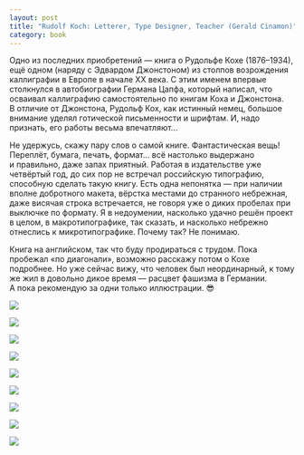 ```yaml
---
layout: post
title: "Rudolf Koch: Letterer, Type Designer, Teacher (Gerald Cinamon)"
category: book
---
```

Одно из последних приобретений&#160;— книга о&#160;Рудольфе Кохе (1876–1934), ещё одном (наряду с&#160;Эдвардом Джонстоном) из столпов возрождения каллиграфии в&#160;Европе в&#160;начале XX века. С&#160;этим именем впервые столкнулся в&#160;автобиографии Германа Цапфа, который написал, что осваивал каллиграфию самостоятельно по книгам Коха и&#160;Джонстона. В&#160;отличие от Джонстона, Рудольф Кох, как истинный немец, большое внимание уделял готической письменности и&#160;шрифтам. И, надо признать, его работы весьма впечатляют...

Не удержусь, скажу пару слов о&#160;самой книге. Фантастическая вещь! Переплёт, бумага, печать, формат... всё настолько выдержано и&#160;правильно, даже запах приятный. Работая в&#160;издательстве уже четвёртый год, до сих пор не встречал российскую типографию, способную сделать такую книгу. Есть одна непонятка&#160;— при наличии вполне добротного макета, вёрстка местами до странного небрежная, даже висячая строка встречается, не говоря уже о&#160;диких пробелах при выключке по формату. Я в&#160;недоумении, насколько удачно решён проект в&#160;целом, в&#160;макротипографике, так сказать, и&#160;насколько небрежно отнеслись к&#160;микротипографике. Почему так? Не понимаю.

Книга на английском, так что буду продираться с&#160;трудом. Пока пробежал «по диагонали», возможно расскажу потом о&#160;Кохе подробнее. Но уже сейчас вижу, что человек был неординарный, к&#160;тому же жил в&#160;довольно дикое время&#160;— расцвет фашизма в&#160;Германии. А&#160;пока рекомендую за одни только иллюстрации. 😎

![](https://pics.livejournal.com/quillcraft/pic/001ak7t8)

![](https://pics.livejournal.com/quillcraft/pic/001apck3)

![](https://pics.livejournal.com/quillcraft/pic/001aq6st)

![](https://pics.livejournal.com/quillcraft/pic/001ar1be)

![](https://pics.livejournal.com/quillcraft/pic/001ashhh)

![](https://pics.livejournal.com/quillcraft/pic/001atcab)

![](https://pics.livejournal.com/quillcraft/pic/001awaay)

![](https://pics.livejournal.com/quillcraft/pic/001ax445)

![](https://pics.livejournal.com/quillcraft/pic/001ay0hq)
